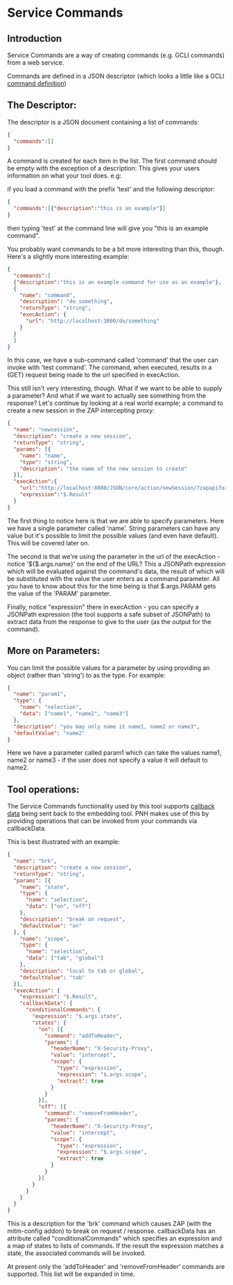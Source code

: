 Service Commands
================

Introduction
------------
Service Commands are a way of creating commands (e.g. GCLI commands) from a web service.

Commands are defined in a JSON descriptor (which looks a little like a GCLI [command definition](https://github.com/mozilla/gcli/blob/master/docs/writing-commands.md))

The Descriptor:
---------------
The descriptor is a JSON document containing a list of commands:
```json
{
  "commands":[]
}
```

A command is created for each item in the list. The first command should be empty with the exception of a description: This gives your users information on what your tool does. e.g:

if you load a command with the prefix 'test' and the following descriptor:

```json
{
  "commands":[{"description":"this is an example"}]
}
```

then typing 'test' at the command line will give you "this is an example command".

You probably want commands to be a bit more interesting than this, though. Here's a slightly more interesting example:

```json
{
  "commands":[
  {"description":"this is an example command for use as an example"},
  {
    "name": "command",
    "description": "do something",
    "returnType": "string",
    "execAction": {
      "url": "http://localhost:3000/do/something"
    }
  }
  ]
}
```

In this case, we have a sub-command called 'command' that the user can invoke with 'test command'. The command, when executed, results in a (GET) request being made to the url specified in execAction.

This still isn't very interesting, though. What if we want to be able to supply a parameter? And what if we want to actually see something from the response?  Let's continue by looking at a real world example; a command to create a new session in the ZAP intercepting proxy:

```json
{
  "name": "newsession",
  "description": "create a new session",
  "returnType": "string",
  "params": [{
    "name": "name",
    "type": "string",
    "description": "the name of the new session to create"
  }],
  "execAction":{
    "url":"http://localhost:8080/JSON/core/action/newSession/?zapapiformat=JSON&name=${$.args.name}",
    "expression":"$.Result"
  }
}
```

The first thing to notice here is that we are able to specify parameters. Here we have a single parameter called 'name'. String parameters can have any value but it's possible to limit the possible values (and even have default). This will be covered later on.

The second is that we're using the parameter in the url of the execAction - notice '${$.args.name}' on the end of the URL? This a JSONPath expression which will be evaluated against the command's data, the result of which will be substituted with the value the user enters as a command parameter. All you have to know about this for the time being is that $.args.PARAM gets the value of the 'PARAM' parameter. 

Finally, notice "expression" there in execAction - you can specify a JSONPath expression (the tool supports a safe subset of JSONPath) to extract data from the response to give to the user (as the output for the command).


More on Parameters:
-------------------

You can limit the possible values for a parameter by using providing an object (rather than 'string') to as the type. For example:

```json
{
  "name": "param1",
  "type": {
    "name": "selection",
    "data": ["name1", "name2", "name3"]
  },
  "description": "you may only name it name1, name2 or name3",
  "defaultValue": "name2"
}
```
Here we have a parameter called param1 which can take the values name1, name2 or name3 - if the user does not specify a value it will default to name2.

Tool operations:
----------------

The Service Commands functionality used by this tool supports [callback data](https://github.com/mozmark/ServiceTest/blob/master/doc/service_commands.md#callback-data) being sent back to the embedding tool. PNH makes use of this by providing operations that can be invoked from your commands via callbackData.

This is best illustrated with an example:

```json
{
  "name": "brk",
  "description": "create a new session",
  "returnType": "string",
  "params": [{
    "name": "state",
    "type": {
      "name": "selection",
      "data": ["on", "off"]
    },
    "description": "break on request",
    "defaultValue": "on"
  }, {
    "name": "scope",
    "type": {
      "name": "selection",
      "data": ["tab", "global"]
    },
    "description": "local to tab or global",
    "defaultValue": "tab"
  }],
  "execAction": {
    "expression": "$.Result",
    "callbackData": {
      "conditionalCommands": {
        "expression": "$.args.state",
        "states": {
          "on": [{
            "command": "addToHeader",
            "params": {
              "headerName": "X-Security-Proxy",
              "value": "intercept",
              "scope": {
                "type": "expression",
                "expression": "$.args.scope",
                "extract": true
              }
            }
          }],
          "off": [{
            "command": "removeFromHeader",
            "params": {
              "headerName": "X-Security-Proxy",
              "value": "intercept",
              "scope": {
                "type": "expression",
                "expression": "$.args.scope",
                "extract": true
              }
            }
          }]
        }
      }
    }
  }
}
```

This is a description for the 'brk' command which causes ZAP (with the mitm-config addon) to break on request / response.  callbackData has an attribute called "conditionalCommands" which specifies an expression and a map of states to lists of commands. If the result the expression matches a state, the associated commands will be invoked.

At present only the 'addToHeader' and 'removeFromHeader' commands are supported. This list will be expanded in time.
